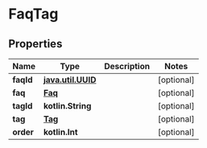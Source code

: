
# FaqTag

## Properties
Name | Type | Description | Notes
------------ | ------------- | ------------- | -------------
**faqId** | [**java.util.UUID**](java.util.UUID.md) |  |  [optional]
**faq** | [**Faq**](Faq.md) |  |  [optional]
**tagId** | **kotlin.String** |  |  [optional]
**tag** | [**Tag**](Tag.md) |  |  [optional]
**order** | **kotlin.Int** |  |  [optional]



